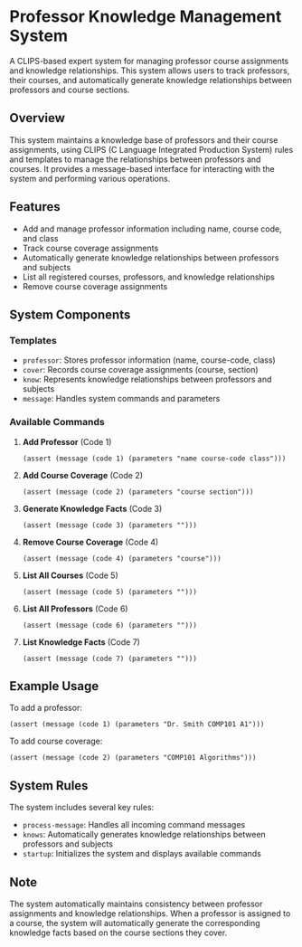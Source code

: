 # Professor Knowledge Management System

A CLIPS-based expert system for managing professor course assignments and knowledge relationships. This system allows users to track professors, their courses, and automatically generate knowledge relationships between professors and course sections.

## Overview

This system maintains a knowledge base of professors and their course assignments, using CLIPS (C Language Integrated Production System) rules and templates to manage the relationships between professors and courses. It provides a message-based interface for interacting with the system and performing various operations.

## Features

- Add and manage professor information including name, course code, and class
- Track course coverage assignments
- Automatically generate knowledge relationships between professors and subjects
- List all registered courses, professors, and knowledge relationships
- Remove course coverage assignments

## System Components

### Templates

- `professor`: Stores professor information (name, course-code, class)
- `cover`: Records course coverage assignments (course, section)
- `know`: Represents knowledge relationships between professors and subjects
- `message`: Handles system commands and parameters

### Available Commands

1. **Add Professor** (Code 1)
   ```clips
   (assert (message (code 1) (parameters "name course-code class")))
   ```

2. **Add Course Coverage** (Code 2)
   ```clips
   (assert (message (code 2) (parameters "course section")))
   ```

3. **Generate Knowledge Facts** (Code 3)
   ```clips
   (assert (message (code 3) (parameters "")))
   ```

4. **Remove Course Coverage** (Code 4)
   ```clips
   (assert (message (code 4) (parameters "course")))
   ```

5. **List All Courses** (Code 5)
   ```clips
   (assert (message (code 5) (parameters "")))
   ```

6. **List All Professors** (Code 6)
   ```clips
   (assert (message (code 6) (parameters "")))
   ```

7. **List Knowledge Facts** (Code 7)
   ```clips
   (assert (message (code 7) (parameters "")))
   ```

## Example Usage

To add a professor:
```clips
(assert (message (code 1) (parameters "Dr. Smith COMP101 A1")))
```

To add course coverage:
```clips
(assert (message (code 2) (parameters "COMP101 Algorithms")))
```

## System Rules

The system includes several key rules:

- `process-message`: Handles all incoming command messages
- `knows`: Automatically generates knowledge relationships between professors and subjects
- `startup`: Initializes the system and displays available commands

## Note

The system automatically maintains consistency between professor assignments and knowledge relationships. When a professor is assigned to a course, the system will automatically generate the corresponding knowledge facts based on the course sections they cover.
